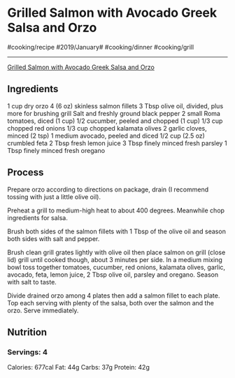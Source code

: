 # Grilled Salmon with Avocado Greek Salsa and Orzo
#cooking/recipe #2019/January# #cooking/dinner #cooking/grill
- - - -
[Grilled Salmon with Avocado Greek Salsa and Orzo](https://www.cookingclassy.com/grilled-salmon-avocado-greek-salsa-orzo/)

## Ingredients
1 cup dry orzo
4 (6 oz) skinless salmon fillets
3 Tbsp olive oil, divided, plus more for brushing grill
Salt and freshly ground black pepper
2 small Roma tomatoes, diced (1 cup)
1/2 cucumber, peeled and chopped (1 cup)
1/3 cup chopped red onions
1/3 cup chopped kalamata olives
2 garlic cloves, minced (2 tsp)
1 medium avocado, peeled and diced
1/2 cup (2.5 oz) crumbled feta
2 Tbsp fresh lemon juice
3 Tbsp finely minced fresh parsley
1 Tbsp finely minced fresh oregano

## Process
Prepare orzo according to directions on package, drain (I recommend tossing with just a little olive oil). 

Preheat a grill to medium-high heat to about 400 degrees. Meanwhile chop ingredients for salsa.

Brush both sides of the salmon fillets with 1 Tbsp of the olive oil and season both sides with salt and pepper. 

Brush clean grill grates lightly with olive oil then place salmon on grill (close lid) grill until cooked though, about 3 minutes per side.
In a medium mixing bowl toss together tomatoes, cucumber, red onions, kalamata olives, garlic, avocado, feta, lemon juice, 2 Tbsp olive oil, parsley and oregano. Season with salt to taste.

Divide drained orzo among 4 plates then add a salmon fillet to each plate. Top each serving with plenty of the salsa, both over the salmon and the orzo. Serve immediately.

## Nutrition
### Servings: 4
Calories: 677cal
Fat: 44g
Carbs: 37g
Protein: 42g